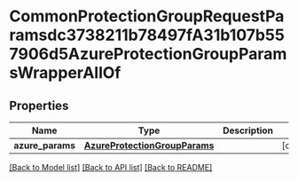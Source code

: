 # CommonProtectionGroupRequestParamsdc3738211b78497fA31b107b557906d5AzureProtectionGroupParamsWrapperAllOf


## Properties
Name | Type | Description | Notes
------------ | ------------- | ------------- | -------------
**azure_params** | [**AzureProtectionGroupParams**](AzureProtectionGroupParams.md) |  | [optional] 

[[Back to Model list]](../README.md#documentation-for-models) [[Back to API list]](../README.md#documentation-for-api-endpoints) [[Back to README]](../README.md)



